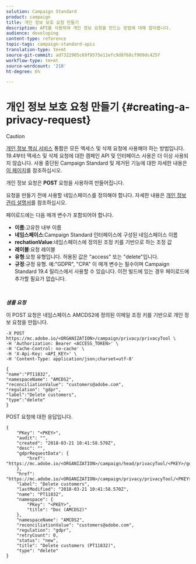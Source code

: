 ```yaml
---
solution: Campaign Standard
product: campaign
title: 개인 정보 보호 요청 만들기
description: API를 사용하여 개인 정보 요청을 만드는 방법에 대해 알아봅니다.
audience: developing
content-type: reference
topic-tags: campaign-standard-apis
translation-type: tm+mt
source-git-commit: ad7322905c69f9575e11efc9d8f68cf909dc425f
workflow-type: tm+mt
source-wordcount: '210'
ht-degree: 6%

---
```



# 개인 정보 보호 요청 만들기 {#creating-a-privacy-request}

>[!CAUTION]
>
>[개인 정보 핵심 서비스](https://adobe.io/apis/cloudplatform/gdpr.html) 통합은 모든 액세스 및 삭제 요청에 사용해야 하는 방법입니다. 19.4부터 액세스 및 삭제 요청에 대한 캠페인 API 및 인터페이스 사용은 더 이상 사용되지 않습니다. 사용 중단된 Campaign Standard 및 제거된 기능에 대한 자세한 내용은 [이 페이지](../../rn/using/deprecated-features.md)를 참조하십시오.

개인 정보 요청은 **POST** 요청을 사용하여 만들어집니다.

요청을 만들기 전에 사용할 네임스페이스를 정의해야 합니다. 자세한 내용은 [개인 정보 관리 설명서](https://helpx.adobe.com/kr/campaign/kb/acs-privacy.html#ManagingPrivacyRequests)를 참조하십시오.

페이로드에는 다음 매개 변수가 포함되어야 합니다.

* **이름**:고유한 내부 이름
* **네임스페이스**:Campaign Standard 인터페이스에 구성된 네임스페이스 이름
* **rechationValue**:네임스페이스에 정의된 조정 키를 기반으로 하는 조정 값
* **레이블**:요청 레이블
* **유형**:요청 유형입니다. 허용된 값은 &quot;access&quot; 또는 &quot;delete&quot;입니다.
* **규정**:규정 유형. 예:&quot;GDPR&quot;, &quot;CPA&quot; 이 매개 변수는 필수이며 Campaign Standard 19.4 릴리스에서 사용할 수 있습니다. 이전 빌드에 있는 경우 페이로드에 추가할 필요가 없습니다.

<br/>

***샘플 요청***

이 POST 요청은 네임스페이스 AMCDS2에 정의된 이메일 조정 키를 기반으로 개인 정보 요청을 만듭니다.

```
-X POST https://mc.adobe.io/<ORGANIZATION>/campaign/privacy/privacyTool \
-H 'Authorization: Bearer <ACCESS_TOKEN>' \
-H 'Cache-Control: no-cache' \
-H 'X-Api-Key: <API_KEY>' \
-H 'Content-Type: application/json;charset=utf-8'

{
"name":"PT11832",
"namespaceName": "AMCDS2",
"reconciliationValue": "customers@adobe.com",
"regulation": "gdpr",
"label":"Delete customers",
"type":"delete"
}
```

POST 요청에 대한 응답입니다.

```
{
    "PKey": "<PKEY>",
    "audit": "",
    "created": "2018-03-21 10:41:58.570Z",
    "desc": "",
    "gdprRequestData": {
        "href": "https://mc.adobe.io/<ORGANIZATION>/campaign/head/privacyTool/<PKEY>/gdprRequestData/"
    },
    "href": "https://mc.adobe.io/<ORGANIZATION>/campaign/privacy/privacyTool/<PKEY>",
    "label": "Delete customers",
    "lastModified": "2018-03-21 10:41:58.570Z",
    "name": "PT11832",
    "namespace": {
        "PKey": "<PKEY>",
        "title": "Doc (AMCDS2)"
    },
    "namespaceName": "AMCDS2",
    "reconciliationValue": "customers@adobe.com",
    "regulation": "gdpr",
    "retryCount": 0,
    "status": "new",
    "title": "Delete customers (PT11832)",
    "type": "delete"
}
```
